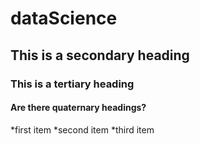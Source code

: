 # dataScience
## This is a secondary heading
### This is a tertiary heading
#### Are there quaternary headings?

*first item
*second item
*third item 

